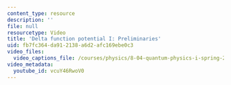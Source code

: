 ```yaml
---
content_type: resource
description: ''
file: null
resourcetype: Video
title: 'Delta function potential I: Preliminaries'
uid: fb7fc364-da91-2138-a6d2-afc169ebe0c3
video_files:
  video_captions_file: /courses/physics/8-04-quantum-physics-i-spring-2016/video-lectures/part-2/delta-function-potential-i-preliminaries/vcuY46RwoV0.vtt
video_metadata:
  youtube_id: vcuY46RwoV0
---
```

